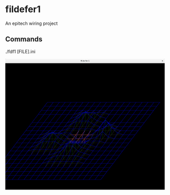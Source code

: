 # fildefer1
An epitech wiring project

## Commands

./fdf1 [FILE].ini

![SCREEN](screenshots/fdf1.png)
